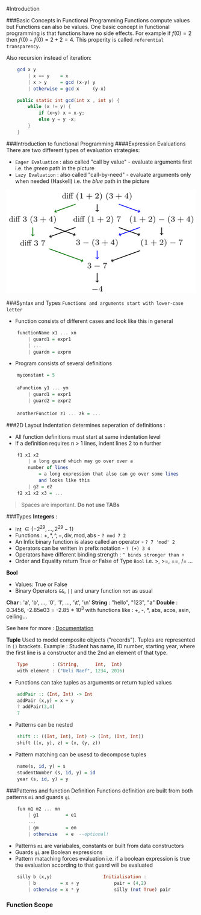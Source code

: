 #Introduction

###Basic Concepts in Functional Programming
Functions compute values but Functions can also be values. One basic concept in functional programming is that functions have no side effects. For example if $f(0) = 2$ then $f(0)+f(0) = 2+2 = 4$. This properity is called `referential transparency`.

Also recursion instead of iteration:
```haskell
    gcd x y
        | x == y    = x
        | x > y     = gcd (x-y) y
        | otherwise = gcd x     (y-x)
```
```java
    public static int gcd(int x , int y) {
        while (x != y) {
            if (x>y) x = x-y;
            else y = y -x;
        }
    }
```
###Introduction to functional Programming
####Expression Evaluations
There are two different types of evaluation strategies:
- `Eager Evaluation` : also called "call by value" - evaluate arguments first i.e. the _green_ path in the picture
- `Lazy Evaluation` : also called "call-by-need" - evaluate arguments only when needed (Haskell) i.e. the _blue_ path in the picture

<img src = "./Images/Image_1.PNG" width="700px">

###Syntax and Types
`Functions and arguments start with lower-case letter`
- Function consists of different cases and look like this in general

```haskell
    functionName x1 ... xn
        | guard1 = expr1
        | ...
        | guardm = exprm
```
- Program consists of several definitions
```haskell
    myconstant = 5

    aFunction y1 ... ym
        | guard1 = expr1
        | guard2 = expr2

    anotherFunction z1 ... zk = ...
```
###2D Layout
Indentation determines seperation of definitions :
- All function definitions must start at same indentation level
- If a definition requires n > 1 lines, indent lines 2 to n further
  
```haskell
    f1 x1 x2
        | a long guard which may go over over a 
        number of lines 
            = a long expression that also can go over some lines
            and looks like this
        | g2 = e2
    f2 x1 x2 x3 = ...
```
> Spaces are important. **Do not use TABs**

###Types
**Integers** :
- Int $\in \{-2^{29}, ..., 2^{29}-1\}$ 
- Functions : $+, *, \^, -, \text{div}, \text{mod}, \text{abs}$ - `? mod 7 2` 
- An Infix binary function is alaso called an operator - `? 7 'mod' 2`
- Operators can be written in prefix notation - `? (+) 3 4`
- Operators have different binding strength : `^ binds stronger than +`
- Order and Equality return True or False of Type `Bool` i.e. >, >=, ==, /= ...

**Bool**
- Values: True or False
- Binary Operators `&&`, `||` and unary function `not` as usual

**Char** : 'a', 'b', ..., '0', '1', ..., '\t', '\n'
**String** : "hello", "123", "a"
**Double** : 0.3456, -2.85e03 = -2.85 * $10^3$ with functions like : +, -, *, abs, acos, asin, ceiling...

See here for more : [Documentation](https://hackage.haskell.org/package/base/docs/Prelude.html)

**Tuple**
Used to model composite objects ("records"). Tuples are represented in `()` brackets. Example : Student has name, ID number, starting year, where the first line is a constructor and the 2nd an element of that type.
```haskell
    Type         : (String,      Int,  Int)
    with element : ("Ueli Naef", 1234, 2016)
```
- Functions can take tuples as arguments or return tupled values
```haskell
    addPair :: (Int, Int) -> Int
    addPair (x,y) = x + y
    ? addPair(3,4) 
    7
```
- Patterns can be nested
```haskell
    shift :: ((Int, Int), Int) -> (Int, (Int, Int))
    shift ((x, y), z) = (x, (y, z))
```
- Pattern matching can be usesd to decompose tuples
```haskell
    name(s, id, y) = s
    studentNumber (s, id, y) = id
    year (s, id, y) = y
``` 
###Patterns and function Definition
Functions definition are built from both patterns `mi` and guards `gi`
```haskell
    fun m1 m2 ... mn
        | g1          = e1
        ...
        | gm          = em
        | otherwise   = e  --optional!
```
- Patterns `mi` are variabales, constants or built from data constructors 
- Guards `gi` are Boolean expressions
- Pattern mataching forces evaluation i.e. if a boolean expression is true the evaluation according to that guard will be evaluated
```haskell
    silly b (x,y)                   Initialisation :
        | b         = x + y             pair = (4,2)
        | otherwise = x * y             silly (not True) pair
```

### Function Scope